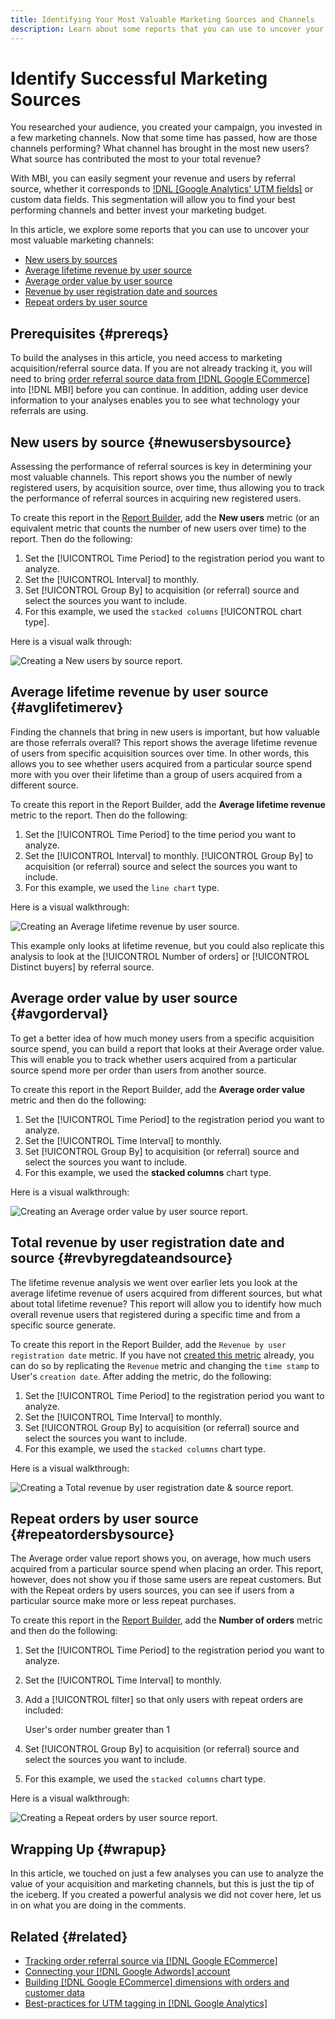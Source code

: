 ```yaml
---
title: Identifying Your Most Valuable Marketing Sources and Channels
description: Learn about some reports that you can use to uncover your most valuable marketing channels. 
---
```

# Identify Successful Marketing Sources

You researched your audience, you created your campaign, you invested in a few marketing channels. Now that some time has passed, how are those channels performing? What channel has brought in the most new users? What source has contributed the most to your total revenue?

With MBI, you can easily segment your revenue and users by referral source, whether it corresponds to [!DNL [Google Analytics' UTM fields]](https://support.google.com/analytics/answer/1191184?hl=en) or custom data fields. This segmentation will allow you to find your best performing channels and better invest your marketing budget.

In this article, we explore some reports that you can use to uncover your most valuable marketing channels:

* [New users by sources](#newusersbysource)
* [Average lifetime revenue by user source](#avglifetimerev)
* [Average order value by user source](#avgorderval)
* [Revenue by user registration date and sources](#revbyregdateandsource)
* [Repeat orders by user source](#repeatordersbysource)

## Prerequisites {#prereqs}

To build the analyses in this article, you need access to marketing acquisition/referral source data. If you are not already tracking it, you will need to bring [order referral source data from [!DNL Google ECommerce]](../importing-data/integrations/google-ecommerce.md) into [!DNL MBI] before you can continue. In addition, adding user device information to your analyses enables you to see what technology your referrals are using.

## New users by source {#newusersbysource}

Assessing the performance of referral sources is key in determining your most valuable channels. This report shows you the number of newly registered users, by acquisition source, over time, thus allowing you to track the performance of referral sources in acquiring new registered users.

To create this report in the [Report Builder](../../tutorials/using-visual-report-builder.md), add the **New users** metric (or an equivalent metric that counts the number of new users over time) to the report. Then do the following:

1. Set the [!UICONTROL Time Period] to the registration period you want to analyze.
1. Set the [!UICONTROL Interval] to monthly.
1. Set [!UICONTROL Group By] to acquisition (or referral) source and select the sources you want to include.
1. For this example, we used the `stacked columns` [!UICONTROL chart type].

Here is a visual walk through:

![Creating a New users by source report.](../../assets/New_Users_by_source.gif)

## Average lifetime revenue by user source {#avglifetimerev}

Finding the channels that bring in new users is important, but how valuable are those referrals overall? This report shows the average lifetime revenue of users from specific acquisition sources over time. In other words, this allows you to see whether users acquired from a particular source spend more with you over their lifetime than a group of users acquired from a different source.

To create this report in the Report Builder, add the **Average lifetime revenue** metric to the report. Then do the following:

1. Set the [!UICONTROL Time Period] to the time period you want to analyze.
1. Set the [!UICONTROL Interval] to monthly.
[!UICONTROL Group By] to acquisition (or referral) source and select the sources you want to include.
1. For this example, we used the `line chart` type.

Here is a visual walkthrough:

![Creating an Average lifetime revenue by user source](../../assets/Lifetime_revenue_by_user_source.gif).

This example only looks at lifetime revenue, but you could also replicate this analysis to look at the [!UICONTROL Number of orders] or [!UICONTROL Distinct buyers] by referral source.

## Average order value by user source {#avgorderval}

To get a better idea of how much money users from a specific acquisition source spend, you can build a report that looks at their Average order value. This will enable you to track whether users acquired from a particular source spend more per order than users from another source.

To create this report in the Report Builder, add the **Average order value** metric and then do the following:

1. Set the [!UICONTROL Time Period] to the registration period you want to analyze.
1. Set the [!UICONTROL Time Interval] to monthly.
1. Set [!UICONTROL Group By] to acquisition (or referral) source and select the sources you want to include.
1. For this example, we used the **stacked columns** chart type.

Here is a visual walkthrough:

![Creating an Average order value by user source report.](../../assets/Average_order_value_by_source.gif)

## Total revenue by user registration date and source {#revbyregdateandsource}

The lifetime revenue analysis we went over earlier lets you look at the average lifetime revenue of users acquired from different sources, but what about total lifetime revenue? This report will allow you to identify how much overall revenue users that registered during a specific time and from a specific source generate.

To create this report in the Report Builder, add the `Revenue by user registration date` metric. If you have not [created this metric](../../data-user/reports/ess-manage-data-metrics.md) already, you can do so by replicating the `Revenue` metric and changing the `time stamp` to User's `creation date`. After adding the metric, do the following:

1. Set the [!UICONTROL Time Period] to the registration period you want to analyze.
1. Set the [!UICONTROL Time Interval] to monthly.
1. Set [!UICONTROL Group By] to acquisition (or referral) source and select the sources you want to include.
1. For this example, we used the `stacked columns` chart type.

Here is a visual walkthrough:

![Creating a Total revenue by user registration date &amp; source report.](../../assets/Revenue_by_user_registration_date_and_source.gif)

## Repeat orders by user source {#repeatordersbysource}

The Average order value report shows you, on average, how much users acquired from a particular source spend when placing an order. This report, however, does not show you if those same users are repeat customers. But with the Repeat orders by users sources, you can see if users from a particular source make more or less repeat purchases.

To create this report in the [Report Builder](../../tutorials/using-visual-report-builder.md), add the **Number of orders** metric and then do the following:

1. Set the [!UICONTROL Time Period] to the registration period you want to analyze.
1. Set the [!UICONTROL Time Interval] to monthly.
1. Add a [!UICONTROL filter] so that only users with repeat orders are included:

    User's order number greater than 1

1. Set [!UICONTROL Group By] to acquisition (or referral) source and select the sources you want to include.
1. For this example, we used the `stacked columns` chart type.

Here is a visual walkthrough:

![Creating a Repeat orders by user source report.](../../assets/Repeat_orders_by_user_source.gif)


## Wrapping Up {#wrapup}

In this article, we touched on just a few analyses you can use to analyze the value of your acquisition and marketing channels, but this is just the tip of the iceberg. If you created a powerful analysis we did not cover here, let us in on what you are doing in the comments.

## Related {#related}

* [Tracking order referral source via [!DNL Google ECommerce]](../importing-data/integrations/google-ecommerce.md)
* [Connecting your [!DNL Google Adwords] account](../importing-data/integrations/google-adwords.md)
* [Building [!DNL Google ECommerce] dimensions with orders and customer data](../data-warehouse-mgr/bldg-google-ecomm-dim.md)
* [Best-practices for UTM tagging in [!DNL Google Analytics]](../../best-practices/utm-tagging-google.md)
